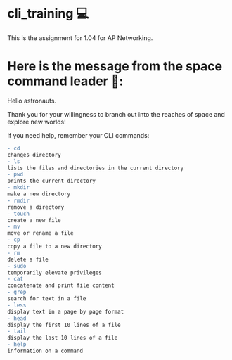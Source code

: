 # cli_training 💻
This is the assignment for 1.04 for AP Networking. 

# Here is the message from the space command leader 🚀: 

Hello astronauts. 

Thank you for your willingness to branch out 
into the reaches of space and explore new worlds!

If you need help, remember your CLI commands:
```diff
- cd
changes directory 
- ls
lists the files and directories in the current directory 
- pwd
prints the current directory
- mkdir
make a new directory 
- rmdir
remove a directory 
- touch
create a new file 
- mv
move or rename a file 
- cp
copy a file to a new directory 
- rm
delete a file 
- sudo
temporarily elevate privileges 
- cat
concatenate and print file content 
- grep
search for text in a file 
- less
display text in a page by page format 
- head
display the first 10 lines of a file
- tail
display the last 10 lines of a file 
- help
information on a command  
```


